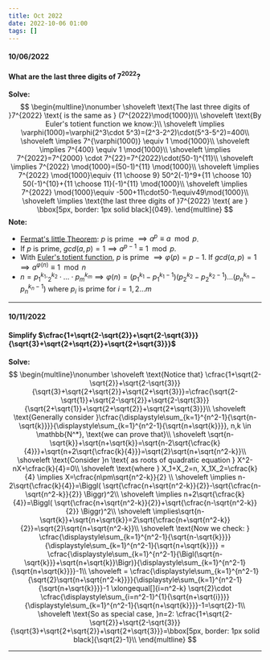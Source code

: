 ```yaml
---
title: Oct 2022
date: 2022-10-06 01:00
tags: []
---
```


#### 10/06/2022

#### What are the last three digits of $7^{2022}$?

**Solve:**
$$
\begin{multline}\nonumber
\shoveleft \text{The last three digits of }7^{2022} \text{ is the same as } (7^{2022}\mod{1000})\\
\shoveleft \text{By Euler's totient function we know:}\\
\shoveleft \implies \varphi(1000)=\varphi(2^3\cdot 5^3)=(2^3-2^2)\cdot(5^3-5^2)=400\\
\shoveleft \implies 7^{\varphi(1000)} \equiv 1 \mod{1000}\\
\shoveleft \implies 7^{400} \equiv 1 \mod{1000}\\
\shoveleft \implies 7^{2022}=7^{2000} \cdot 7^{22}=7^{2022}\cdot(50-1)^{11}\\
\shoveleft \implies 7^{2022} \mod{1000}=(50-1)^{11} \mod{1000}\\
\shoveleft \implies 7^{2022} \mod{1000}\equiv {11 \choose 9} 50^2(-1)^9+{11 \choose 10} 50(-1)^{10}+{11 \choose 11}(-1)^{11} \mod{1000}\\
\shoveleft \implies 7^{2022} \mod{1000}\equiv -500+11\cdot50-1\equiv49\mod{1000}\\
\shoveleft \implies \text{the last three digits of }7^{2022} \text{ are } \bbox[5px, border: 1px solid black]{049}.
\end{multline}
$$
**Note:**

* [Fermat's little Theorem](https://en.wikipedia.org/wiki/Fermat%27s_little_theorem): $p$ is prime $\implies a^p \equiv a \mod{p}$.
* If $p$ is prime, $gcd(a,p)=1 \implies a^{p-1}\equiv 1 \mod{p}$.
* With [Euler's totient function](https://en.wikipedia.org/wiki/Euler%27s_totient_function), $p$ is prime $\implies \varphi(p)=p-1$. If $gcd(a,p)=1 \implies a^{\varphi(n)} \equiv 1 \mod{n}$
* $n=p_{1}^{k_1}\cdotp_{2}^{k_2}\cdot \dots\cdot p_{m}^{k_m} \implies \varphi(n)=(p_{1}^{k_1}-p_{1}^{k_1-1})(p_{2}^{k_2}-p_{2}^{k_2-1})\dots (p_{n}^{k_n}-p_{n}^{k_n-1}) \text{ where }p_i \text{ is prime for }i=1,2 \dots m$

---

#### 10/11/2022

#### Simplify $\cfrac{1+\sqrt{2-\sqrt{2}}+\sqrt{2-\sqrt{3}}}{\sqrt{3}+\sqrt{2+\sqrt{2}}+\sqrt{2+\sqrt{3}}}$

**Solve:**
$$
\begin{multline}\nonumber
\shoveleft \text{Notice that} \cfrac{1+\sqrt{2-\sqrt{2}}+\sqrt{2-\sqrt{3}}}{\sqrt{3}+\sqrt{2+\sqrt{2}}+\sqrt{2+\sqrt{3}}}=\cfrac{\sqrt{2-\sqrt{1}}+\sqrt{2-\sqrt{2}}+\sqrt{2-\sqrt{3}}}{\sqrt{2+\sqrt{1}}+\sqrt{2+\sqrt{2}}+\sqrt{2+\sqrt{3}}}\\
\shoveleft \text{Generally consider }\cfrac{\displaystyle\sum_{k=1}^{n^2-1}{\sqrt{n-\sqrt{k}}}}{\displaystyle\sum_{k=1}^{n^2-1}{\sqrt{n+\sqrt{k}}}}, n,k \in \mathbb{N^*}, \text{we can prove that}\\
\shoveleft \sqrt{n-\sqrt{k}}+\sqrt{n+\sqrt{k}}=\sqrt{n-2\sqrt{\cfrac{k}{4}}}+\sqrt{n+2\sqrt{\cfrac{k}{4}}}=\sqrt{2}\sqrt{n+\sqrt{n^2-k}}\\
\shoveleft \text{Consider }n \text{ as roots of quadratic equation } X^2-nX+\cfrac{k}{4}=0\\
\shoveleft \text{where } X_1+X_2=n, X_1X_2=\cfrac{k}{4} \implies X=\cfrac{n\pm\sqrt{n^2-k}}{2} \\
\shoveleft \implies n-2\sqrt{\cfrac{k}{4}}=\Biggl( \sqrt{\cfrac{n+\sqrt{n^2-k}}{2}}-\sqrt{\cfrac{n-\sqrt{n^2-k}}{2}} \Biggr)^2\\
\shoveleft \implies n+2\sqrt{\cfrac{k}{4}}=\Biggl( \sqrt{\cfrac{n+\sqrt{n^2-k}}{2}}+\sqrt{\cfrac{n-\sqrt{n^2-k}}{2}} \Biggr)^2\\
\shoveleft \implies\sqrt{n-\sqrt{k}}+\sqrt{n+\sqrt{k}}=2\sqrt{\cfrac{n+\sqrt{n^2-k}}{2}}=\sqrt{2}\sqrt{n+\sqrt{n^2-k}}\\
\shoveleft \text{Now we check: } \cfrac{\displaystyle\sum_{k=1}^{n^2-1}{\sqrt{n-\sqrt{k}}}}{\displaystyle\sum_{k=1}^{n^2-1}{\sqrt{n+\sqrt{k}}}} = \cfrac{\displaystyle\sum_{k=1}^{n^2-1}{\Bigl(\sqrt{n-\sqrt{k}}}+\sqrt{n+\sqrt{k}}\Bigr)}{\displaystyle\sum_{k=1}^{n^2-1}{\sqrt{n+\sqrt{k}}}}-1\\
\shoveleft = \cfrac{\displaystyle\sum_{k=1}^{n^2-1}{\sqrt{2}\sqrt{n+\sqrt{n^2-k}}}}{\displaystyle\sum_{k=1}^{n^2-1}{\sqrt{n+\sqrt{k}}}}-1 \xlongequal[]{i=n^2-k} \sqrt{2}\cdot \cfrac{\displaystyle\sum_{i=n^2-1}^{1}{\sqrt{n+\sqrt{i}}}}{\displaystyle\sum_{k=1}^{n^2-1}{\sqrt{n+\sqrt{k}}}}-1=\sqrt{2}-1\\
\shoveleft \text{So as special case, }n=2: \cfrac{1+\sqrt{2-\sqrt{2}}+\sqrt{2-\sqrt{3}}}{\sqrt{3}+\sqrt{2+\sqrt{2}}+\sqrt{2+\sqrt{3}}}=\bbox[5px, border: 1px solid black]{\sqrt{2}-1}\\
\end{multline}
$$

---

